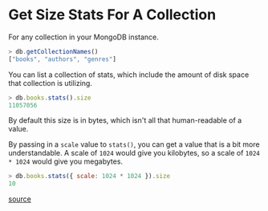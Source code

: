 # Get Size Stats For A Collection

For any collection in your MongoDB instance.

```javascript
> db.getCollectionNames()
["books", "authors", "genres"]
```

You can list a collection of stats, which include the amount of disk space that collection is utilizing.

```javascript
> db.books.stats().size
11057056
```

By default this size is in bytes, which isn't all that human-readable of a value.

By passing in a `scale` value to `stats()`, you can get a value that is a bit more understandable. A scale of `1024` would give you kilobytes, so a scale of `1024 * 1024` would give you megabytes.

```javascript
> db.books.stats({ scale: 1024 * 1024 }).size
10
```

[source](https://docs.mongodb.com/manual/reference/method/db.collection.stats/)
